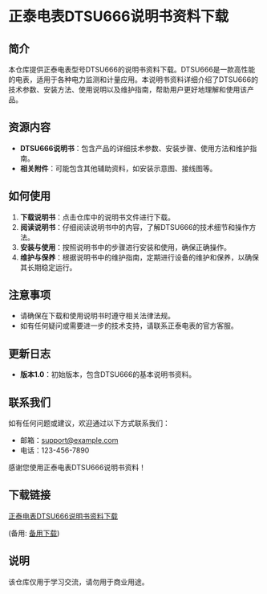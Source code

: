 # 正泰电表DTSU666说明书资料下载

## 简介
本仓库提供正泰电表型号DTSU666的说明书资料下载。DTSU666是一款高性能的电表，适用于各种电力监测和计量应用。本说明书资料详细介绍了DTSU666的技术参数、安装方法、使用说明以及维护指南，帮助用户更好地理解和使用该产品。

## 资源内容
- **DTSU666说明书**：包含产品的详细技术参数、安装步骤、使用方法和维护指南。
- **相关附件**：可能包含其他辅助资料，如安装示意图、接线图等。

## 如何使用
1. **下载说明书**：点击仓库中的说明书文件进行下载。
2. **阅读说明书**：仔细阅读说明书中的内容，了解DTSU666的技术细节和操作方法。
3. **安装与使用**：按照说明书中的步骤进行安装和使用，确保正确操作。
4. **维护与保养**：根据说明书中的维护指南，定期进行设备的维护和保养，以确保其长期稳定运行。

## 注意事项
- 请确保在下载和使用说明书时遵守相关法律法规。
- 如有任何疑问或需要进一步的技术支持，请联系正泰电表的官方客服。

## 更新日志
- **版本1.0**：初始版本，包含DTSU666的基本说明书资料。

## 联系我们
如有任何问题或建议，欢迎通过以下方式联系我们：
- 邮箱：support@example.com
- 电话：123-456-7890

感谢您使用正泰电表DTSU666说明书资料！

## 下载链接
[正泰电表DTSU666说明书资料下载](https://pan.quark.cn/s/c3187263d315) 

(备用: [备用下载](https://pan.baidu.com/s/1vRpJsYZB4KDQZsZRHRImZw?pwd=1234))

## 说明

该仓库仅用于学习交流，请勿用于商业用途。
